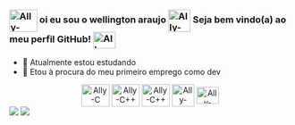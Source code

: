  ###  <img align="center" alt="Ally-C++" height="40" width="50" src="https://cdn.jsdelivr.net/gh/devicons/devicon/icons/csharp/csharp-original.svg" />   oi eu sou o wellington araujo   <img align="center" alt="Ally-java" height="40" width="40" src="https://cdn.jsdelivr.net/gh/devicons/devicon/icons/java/java-original.svg" /> Seja bem vindo(a) ao meu perfil GitHub! <img align="center" alt="Ally-python" height="30" width="40" src="https://cdn.jsdelivr.net/gh/devicons/devicon/icons/python/python-original.svg" />
 - 🌱 Atualmente estou estudando  
 - 🌱 Etou à procura do meu primeiro emprego como dev

<div align="center" style="display: inline_block">
  <img align="center" alt="Ally-C" height="40" width="50" src="https://cdn.jsdelivr.net/gh/devicons/devicon/icons/c/c-original.svg" />
  <img align="center" alt="Ally-C++" height="40" width="50" src="https://cdn.jsdelivr.net/gh/devicons/devicon/icons/cplusplus/cplusplus-original.svg" /> 
  <img align="center" alt="Ally-C++" height="40" width="50" src="https://cdn.jsdelivr.net/gh/devicons/devicon/icons/csharp/csharp-original.svg" />
  <img align="center" alt="Ally-java" height="40" width="40" src="https://cdn.jsdelivr.net/gh/devicons/devicon/icons/java/java-original.svg" />
  <img align="center" alt="Ally-python" height="30" width="40" src="https://cdn.jsdelivr.net/gh/devicons/devicon/icons/python/python-original.svg" />
     
</div>

<div> 
   <a href = ":graoaraujo@gmail.com"><img src="https://img.shields.io/badge/Gmail-D14836?style=for-the-badge&logo=gmail&logoColor=white" target="_blank"></a>
   <a href="https://www.linkedin.com/in/wellington-pereira-de-araujo-7a3571277" target="_blank"><img src="https://img.shields.io/badge/-LinkedIn-%230077B5?style=for-the-badge&logo=linkedin&logoColor=white" target="_blank"></a> 
  
</div>
